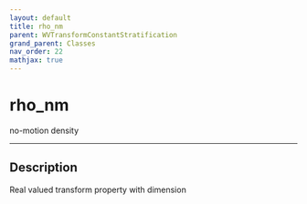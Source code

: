 ```yaml
---
layout: default
title: rho_nm
parent: WVTransformConstantStratification
grand_parent: Classes
nav_order: 22
mathjax: true
---
```


#  rho_nm

no-motion density


---

## Description
Real valued transform property with dimension 